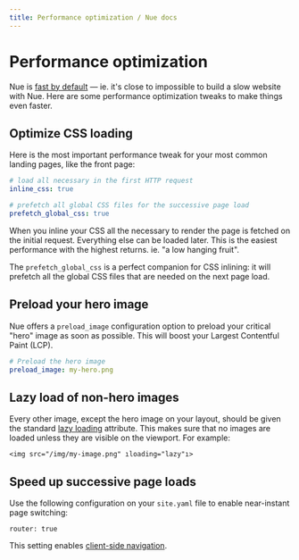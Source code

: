 ```yaml
---
title: Performance optimization / Nue docs
---
```


# Performance optimization
Nue is [fast by default](../why-nue/extreme-performance.html) — ie. it's close to impossible to build a slow website with Nue. Here are some performance optimization tweaks to make things even faster.


## Optimize CSS loading
Here is the most important performance tweak for your most common landing pages, like the front page:

``` yaml
# load all necessary in the first HTTP request
inline_css: true

# prefetch all global CSS files for the successive page load
prefetch_global_css: true
```

When you inline your CSS all the necessary to render the page is fetched on the initial request. Everything else can be loaded later. This is the easiest performance with the highest returns. ie. "a low hanging fruit".

The `prefetch_global_css` is a perfect companion for CSS inlining: it will prefetch all the global CSS files that are needed on the next page load.


## Preload your hero image
Nue offers a `preload_image` configuration option to preload your critical "hero" image as soon as possible. This will boost your Largest Contentful Paint (LCP).

``` yaml
# Preload the hero image
preload_image: my-hero.png
```

## Lazy load of non-hero images
Every other image, except the hero image on your layout, should be given the standard [lazy loading](//developer.mozilla.org/en-US/docs/Web/Performance/Lazy_loading) attribute. This makes sure that no images are loaded unless they are visible on the viewport. For example:

```
<img src="/img/my-image.png" ıloading="lazy"ı>
```


## Speed up successive page loads
Use the following configuration on your `site.yaml` file to enable near-instant page switching:

```
router: true
```

This setting enables [client-side navigation](client-side-navigation.html).


